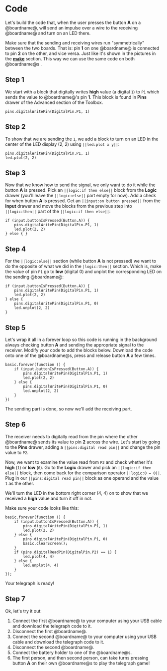 # Code 

Let's build the code that, when the user presses the button **A** on a @boardname@, will send an impulse over a wire to the receiving @boardname@ and turn on an LED there.

Make sure that the sending and receiving wires run "symmetrically" between the two boards. That is: pin **1** on one @boardname@ is connected to pin **2** on the other, and vice versa. Just like it's shown in the pictures in the **[make](./make)** section. This way we can use the same code on both @boardname@s .

## Step 1

We start with a block that digitally writes **high** value (a digital ``1``) to ``P1`` which sends the value to @boardname@'s pin **1**. This block is found in **Pins** drawer of the Advanced section of the Toolbox.

```blocks
pins.digitalWritePin(DigitalPin.P1, 1)
```

## Step 2

To show that we are sending the ``1``, we add a block to turn on an LED in the center of the LED display (2, 2) using ``||led:plot x y||``:

```blocks
pins.digitalWritePin(DigitalPin.P1, 1)
led.plot(2, 2)
```

## Step 3

Now that we know how to send the signal, we only want to do it while the button **A** is pressed. 
Pick an ``||logic:if then else||`` block from the **Logic** drawer (you'll leave the ``||logic:else||`` part empty for now). Add a check for when button **A** is pressed. Get an ``||input:on button pressed||`` from the **Input** drawer and move the blocks from the previous step into ``||logic:then||`` part of the ``||logic:if then else||``:

```blocks
if (input.buttonIsPressed(Button.A)) {
    pins.digitalWritePin(DigitalPin.P1, 1)
    led.plot(2, 2)
} else { }
```


## Step 4

For the ``||logic:else||`` section (while button **A** is not pressed) we want to do the opposite of what we did in the ``|logic:then||`` section. Which is, make the value of pin ``P1`` go to **low** (digital 0) and unplot the corresponding LED on the sending @boardname@:

```blocks
if (input.buttonIsPressed(Button.A)) {
    pins.digitalWritePin(DigitalPin.P1, 1)
    led.plot(2, 2)
} else {
    pins.digitalWritePin(DigitalPin.P1, 0)
    led.unplot(2, 2)
}
```

## Step 5

Let's wrap it all in a forever loop so this code is running in the background always checking button **A** and sending the appropriate signal to the receiver.
Modify your code to add the blocks below. Download the code onto one of the @boardname@s, press and release button **A** a few times.

```blocks
basic.forever(function () {
    if (input.buttonIsPressed(Button.A)) {
        pins.digitalWritePin(DigitalPin.P1, 1)
        led.plot(2, 2)
    } else {
        pins.digitalWritePin(DigitalPin.P1, 0)
        led.unplot(2, 2)
    }
})
```

The sending part is done, so now we'll add the receiving part.

## Step 6

The receiver needs to digitally read from the pin where the other @boardname@ sends its value to pin **2** across the wire. Let's start by going to the **Pins** drawer, adding a ``||pins:digital read pin||`` and change the pin value to ``P2``.

Now, we want to examine the value read from ``P2`` and check whether it's **high** (``1``) or **low** (``0``). Go to the **Logic** drawer and pick an ``||logic:if then else||`` block, then come back for the comparison operator ``||logic:0 = 0||``. Plug in our ``||pins:digital read pin||`` block as one operand and the value ``1`` as the other.

We'll turn the LED in the bottom right corner (4, 4) on to show that we received a **high** value and turn it off in not.

Make sure your code looks like this:

```blocks
basic.forever(function () {
    if (input.buttonIsPressed(Button.A)) {
        pins.digitalWritePin(DigitalPin.P1, 1)
        led.plot(2, 2)
    } else {
        pins.digitalWritePin(DigitalPin.P1, 0)
        basic.clearScreen();
    }
    if (pins.digitalReadPin(DigitalPin.P2) == 1) {
        led.plot(4, 4)
    } else {
        led.unplot(4, 4)
    }
});
```

Your telegraph is ready!

## Step 7

Ok, let's try it out:

1. Connect the first @boardname@ to your computer using your USB cable and download the telegraph code to it.
2. Disconnect the first @boardname@.
3. Connect the second @boardname@ to your computer using your USB cable and download the telegraph code to it.
4. Disconnect the second @boardname@.
5. Connect the battery holder to one of the @boardname@s.
6. The first person, and then second person, can take turns pressing button **A** on their own @boardname@s to play the telegraph game!
